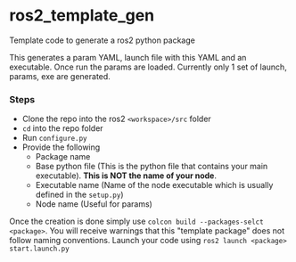 # ros2_template_gen

Template code to generate a ros2 python package

This generates a param YAML, launch file with this YAML and an executable. Once run the params are loaded. Currently only 1 set of launch, params, exe are generated.

### Steps
- Clone the repo into the ros2 `<workspace>/src` folder
- `cd` into the repo folder
- Run `configure.py`
- Provide the following
  - Package name
  - Base python file (This is the python file that contains your main executable). **This is NOT the name of your node**.
  - Executable name (Name of the node executable which is usually defined in the `setup.py`)
  - Node name (Useful for params)
 

Once the creation is done simply use `colcon build --packages-selct <package>`. You will receive warnings that this "template package" does not follow naming conventions.
Launch your code using `ros2 launch <package> start.launch.py`
